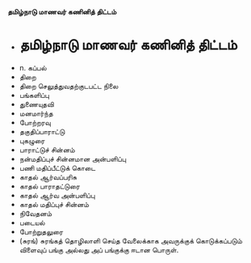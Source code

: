 **தமிழ்நாடு மாணவர் கணினித் திட்டம்**
- # தமிழ்நாடு மாணவர் கணினித் திட்டம்
- n. கப்பல்
- திறை
- திறை செலுத்துவதற்குடபட்ட நிலை
- பங்களிப்பு
- துணையுதவி
- மனமார்ந்த
- போற்றரவு
- தகுதிப்பாராட்டு
- புகழுரை
- பாராட்டுச் சின்னம்
- நன்மதிப்புச் சின்னமான அன்பளிப்பு
- பணி மதிப்பீட்டுக் கொடை
- காதல் ஆர்வப்பரிசு
- காதல் பாராதட்டுரை
- காதல் ஆர்வ அன்பளிப்பு
- காதல் மதிப்புச் சின்னம்
- நிவேதனம்
- படையல்
- போற்றுதலுரை
- (சுரங்) சுரங்கத் தொழிலாளி செய்த வேலைக்காக அவருக்குக் கொடுக்கப்படும் விளைவுப் பங்கு அல்லது அப் பங்குக்கு ஈடான பொருள்.

